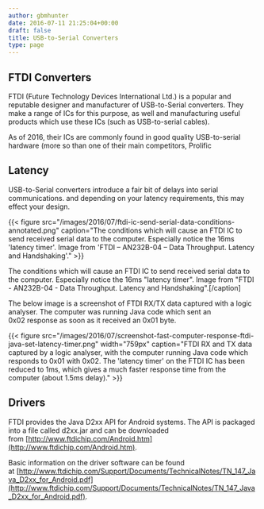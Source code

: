 ```yaml
---
author: gbmhunter
date: 2016-07-11 21:25:04+00:00
draft: false
title: USB-to-Serial Converters
type: page
---
```


## FTDI Converters

FTDI (Future Technology Devices International Ltd.) is a popular and reputable designer and manufacturer of USB-to-Serial converters. They make a range of ICs for this purpose, as well and manufacturing useful products which use these ICs (such as USB-to-serial cables).

As of 2016, their ICs are commonly found in good quality USB-to-serial hardware (more so than one of their main competitors, Prolific

## Latency

USB-to-Serial converters introduce a fair bit of delays into serial communications. and depending on your latency requirements, this may effect your design.

{{< figure src="/images/2016/07/ftdi-ic-send-serial-data-conditions-annotated.png" caption="The conditions which will cause an FTDI IC to send received serial data to the computer. Especially notice the 16ms 'latency timer'. Image from 'FTDI – AN232B-04 – Data Throughput. Latency and Handshaking'."  >}}

The conditions which will cause an FTDI IC to send received serial data to the computer. Especially notice the 16ms "latency timer". Image from "FTDI - AN232B-04 - Data Throughput. Latency and Handshaking".[/caption]

The below image is a screenshot of FTDI RX/TX data captured with a logic analyser. The computer was running Java code which sent an 0x02 response as soon as it received an 0x01 byte.

{{< figure src="/images/2016/07/screenshot-fast-computer-response-ftdi-java-set-latency-timer.png" width="759px" caption="FTDI RX and TX data captured by a logic analyser, with the computer running Java code which responds to 0x01 with 0x02. The 'latency timer' on the FTDI IC has been reduced to 1ms, which gives a much faster response time from the computer (about 1.5ms delay)."  >}}

## Drivers

FTDI provides the Java D2xx API for Android systems. The API is packaged into a file called d2xx.jar and can be downloaded from [http://www.ftdichip.com/Android.htm](http://www.ftdichip.com/Android.htm).

Basic information on the driver software can be found at [http://www.ftdichip.com/Support/Documents/TechnicalNotes/TN_147_Java_D2xx_for_Android.pdf](http://www.ftdichip.com/Support/Documents/TechnicalNotes/TN_147_Java_D2xx_for_Android.pdf).
